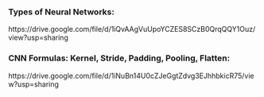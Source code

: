 
<h3>Types of Neural Networks:</h3> https://drive.google.com/file/d/1iQvAAgVuUpoYCZES8SCzB0QrqQQY1Ouz/view?usp=sharing



<h3>CNN Formulas: Kernel, Stride, Padding, Pooling, Flatten: </h3> https://drive.google.com/file/d/1iNuBn14U0cZJeGgtZdvg3EJhhbkicR75/view?usp=sharing
